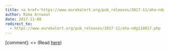 ```yaml
---
title: <a href='https://www.eurekalert.org/pub_releases/2017-11/aha-ndg110817.php'>New data grants awarded to clinical and population researchers, computer engineers and computational biologists</a>
author: Rima Arnaout
date: 2017-11-08
redirect_to:
  - https://www.eurekalert.org/pub_releases/2017-11/aha-ndg110817.php
---
```


[comment]: <> (Read [here](https://www.eurekalert.org/pub_releases/2017-11/aha-ndg110817.php))
